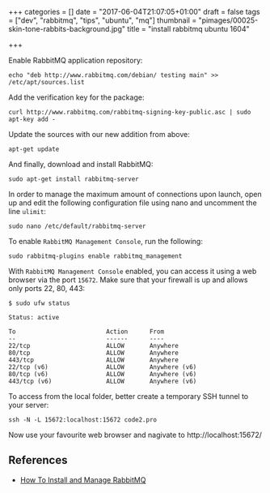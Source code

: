 +++
categories = []
date = "2017-06-04T21:07:05+01:00"
draft = false
tags = ["dev", "rabbitmq", "tips", "ubuntu", "mq"]
thumbnail = "pimages/00025-skin-tone-rabbits-background.jpg"
title = "install rabbitmq ubuntu 1604"

+++

Enable RabbitMQ application repository:

```
echo "deb http://www.rabbitmq.com/debian/ testing main" >> /etc/apt/sources.list
```

Add the verification key for the package:

```
curl http://www.rabbitmq.com/rabbitmq-signing-key-public.asc | sudo apt-key add -
```

Update the sources with our new addition from above:

```
apt-get update
```

And finally, download and install RabbitMQ:

```
sudo apt-get install rabbitmq-server
```

In order to manage the maximum amount of connections upon launch, open up and edit the following configuration file using nano and uncomment the line `ulimit`:

```
sudo nano /etc/default/rabbitmq-server
```

To enable `RabbitMQ Management Console`, run the following:

```
sudo rabbitmq-plugins enable rabbitmq_management
```

With `RabbitMQ Management Console` enabled, you can access it using a web browser via the port `15672`. Make sure that your firewall is up and allows only ports 22, 80, 443:

```
$ sudo ufw status

Status: active

To                         Action      From
--                         ------      ----
22/tcp                     ALLOW       Anywhere
80/tcp                     ALLOW       Anywhere
443/tcp                    ALLOW       Anywhere
22/tcp (v6)                ALLOW       Anywhere (v6)
80/tcp (v6)                ALLOW       Anywhere (v6)
443/tcp (v6)               ALLOW       Anywhere (v6)
```

To access from the local folder, better create a temporary SSH tunnel to your server:

```
ssh -N -L 15672:localhost:15672 code2.pro
```

Now use your favourite web browser and nagivate to http://localhost:15672/

##  References

* [ How To Install and Manage RabbitMQ](https://www.digitalocean.com/community/tutorials/how-to-install-and-manage-rabbitmq)
